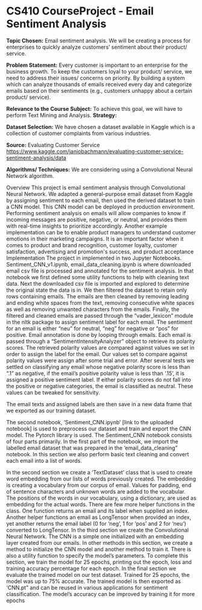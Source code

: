 # CS410 CourseProject - Email Sentiment Analysis

**Topic Chosen:**
Email sentiment analysis. We will be creating a process for enterprises to quickly analyze customers’ sentiment about their product/ service.

**Problem Statement:**
Every customer is important to an enterprise for the business growth. To keep the customers loyal to your product/ service, we need to address their issues/ concerns on priority. By building a system which can analyze thousands of emails received every day and categorize emails based on their sentiments (e.g., customers unhappy about a certain product/ service).

**Relevance to the Course Subject:**
To achieve this goal, we will have to perform Text Mining and Analysis.
**Strategy:**

**Dataset Selection:** We have chosen a dataset available in Kaggle which is a collection of customer complaints from various industries.
 
**Source:** Evaluating Customer Service https://www.kaggle.com/janiobachmann/evaluating-customer-service-sentiment-analysis/data

**Algorithms/ Techniques:** We are considering using a Convolutional Neural Network algorithm. 

Overview
This project is email sentiment analysis through Convolutional Neural Network. We adapted a general-purpose email dataset from Kaggle by assigning sentiment to each email, then used the derived dataset to train a CNN model.
This CNN model can be deployed in production environment. Performing sentiment analysis on emails will allow companies to know if incoming messages are positive, negative, or neutral, and provides them with real-time insights to prioritize accordingly.
Another example implementation can be to enable product managers to understand customer emotions in their marketing campaigns. It is an important factor when it comes to product and brand recognition, customer loyalty, customer satisfaction, advertising and promotion's success, and product acceptance
Implementation
The project in implemented in two Jupyter Notebooks. Sentiment_CNN_v1.ipynb, email_data_cleaning.ipynb is where downloaded email csv file is processed and annotated for the sentiment analysis. In that notebook we first defined some utility functions to help with cleaning text data. Next the downloaded csv file is imported and explored to determine the original state the data is in. 
We then filtered the dataset to retain only rows containing emails. The emails are then cleaned by removing leading and ending white spaces from the text, removing consecutive white spaces as well as removing unwanted characters from the emails.
Finally, the filtered and cleaned emails are passed through the “vader_lexicon” module in the nltk package to assign sentiment label for each email. The sentiment for an email is either “neu” for neutral, “neg” for negative or “pos” for positive. Email annotation is done by looping through emails. Each email is passed through a “SentimentIntensityAnalyzer” object to retrieve its polarity scores. The retrieved polarity values are compared against values we set in order to assign the label for the email. Our values set to compare against polarity values were assign after some trial and error. After several tests we settled on classifying any email whose negative polarity score is less than “.1” as negative, if the email’s positive polarity value is less than ‘.15’, it is assigned a positive sentiment label. If either polarity scores do not fall into the positive or negative categories, the email is classified as neutral. These values can be tweaked for sensitivity. 

The email texts and assigned labels are then save in a new data frame that we exported as our training dataset.  

The second notebook, ‘Sentiment_CNN.ipynb’ [link to the uploaded notebook] is used to preprocess our dataset and train and export the CNN model. The Pytorch library is used.
The Sentiment_CNN notebook consists of four parts primarily. In the first part of the notebook, we import the labelled email dataset that was prepared in the ‘email_data_cleaning” notebook. In this section we also perform basic text cleaning and convert each email into a list of words.

In the second section we create a ‘TextDataset’ class that is used to create word embedding from our lists of words previously created. The embedding is creating a vocabulary from our corpus of email. Values for padding, end of sentence characters and unknown words are added to the vocabular. The positions of the words in our vocabulary, using a dictionary, are used as embedding for the actual words.  There are few more helper functions in the class. One function returns an email and its label when supplied an index. Another helper functions an email as LongTensor when provided an index, yet another returns the email label (0 for ‘neg’, 1 for ‘pos’ and 2 for ‘neu’) converted to LongTensor. 
In the third section we create the Convolutional Neural Network. The CNN is a simple one initialized with an embedding layer created from our emails. In other methods in this section, we create a method to initialize the CNN model and another method to train it. There is also a utility function to specify the model’s parameters. To complete this section, we train the model for 25 epochs, printing out the epoch, loss and training accuracy percentage for each epoch.
In the final section we evaluate the trained model on our test dataset. Trained for 25 epochs, the model was up to 75% accurate. The trained model is then exported as ‘CNN.pt” and can be reused in various applications for sentiment classification. The model’s accuracy can be improved by training it for more epochs 


